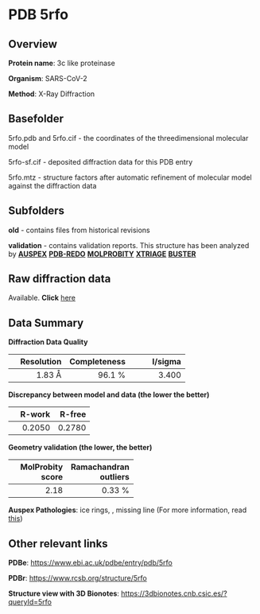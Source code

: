 # PDB 5rfo

## Overview

**Protein name**: 3c like proteinase

**Organism**: SARS-CoV-2

**Method**: X-Ray Diffraction

## Basefolder

5rfo.pdb and 5rfo.cif - the coordinates of the threedimensional molecular model

5rfo-sf.cif - deposited diffraction data for this PDB entry

5rfo.mtz - structure factors after automatic refinement of molecular model against the diffraction data

## Subfolders



**old** - contains files from historical revisions

**validation** - contains validation reports. This structure has been analyzed by [**AUSPEX**](https://github.com/thorn-lab/coronavirus_structural_task_force/tree/master/pdb/3c_like_proteinase/SARS-CoV-2/5rfo/validation/auspex) [**PDB-REDO**](https://github.com/thorn-lab/coronavirus_structural_task_force/tree/master/pdb/3c_like_proteinase/SARS-CoV-2/5rfo/validation/pdb-redo) [**MOLPROBITY**](https://github.com/thorn-lab/coronavirus_structural_task_force/tree/master/pdb/3c_like_proteinase/SARS-CoV-2/5rfo/validation/molprobity) [**XTRIAGE**](https://github.com/thorn-lab/coronavirus_structural_task_force/blob/master/pdb/3c_like_proteinase/SARS-CoV-2/5rfo/validation/Xtriage_output.log) [**BUSTER**](https://www.globalphasing.com/buster/wiki/index.cgi?Covid19Pdb5RFO)

## Raw diffraction data

Available. **Click** [here](https://zenodo.org/record/3731495) 

## Data Summary
**Diffraction Data Quality**

|   | Resolution | Completeness| I/sigma |
|---|-------------:|----------------:|--------------:|
|   |1.83 Å|96.1  %|<img width=50/>3.400|

**Discrepancy between model and data (the lower the better)**

|   | **R-work**| **R-free**   
|---|-------------:|----------------:|           
||  0.2050|  0.2780|

**Geometry validation (the lower, the better)**

|   |**MolProbity<br>score**| **Ramachandran<br>outliers** 
|---|-------------:|----------------:|
||  2.18|  0.33 %|

**Auspex Pathologies**: ice rings, , missing line (For more information, read [this](https://github.com/thorn-lab/coronavirus_structural_task_force/blob/master/pdb/3c_like_proteinase/SARS-CoV-2/5rfo/validation/auspex/5rfo_auspex_comments.txt))

 



## Other relevant links 
**PDBe**:  https://www.ebi.ac.uk/pdbe/entry/pdb/5rfo
 
**PDBr**: https://www.rcsb.org/structure/5rfo 

**Structure view with 3D Bionotes**: https://3dbionotes.cnb.csic.es/?queryId=5rfo

